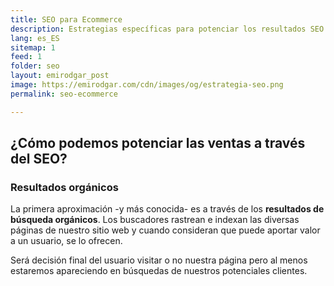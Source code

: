 ```yaml
---
title: SEO para Ecommerce
description: Estrategias específicas para potenciar los resultados SEO de tu plataforma de venta online
lang: es_ES
sitemap: 1
feed: 1
folder: seo
layout: emirodgar_post
image: https://emirodgar.com/cdn/images/og/estrategia-seo.png
permalink: seo-ecommerce

---
```


## ¿Cómo podemos potenciar las ventas a través del SEO?

### Resultados orgánicos

La primera aproximación -y más conocida- es a través de los **resultados de búsqueda orgánicos**. Los buscadores rastrean e indexan las diversas páginas de nuestro sitio web y cuando consideran que puede aportar valor a un usuario, se lo ofrecen.

Será decisión final del usuario visitar o no nuestra página pero al menos estaremos apareciendo en búsquedas de nuestros potenciales clientes.
<!--stackedit_data:
eyJoaXN0b3J5IjpbMTMxMDUwOTUyOSw2NDQyNjk1OTRdfQ==
-->